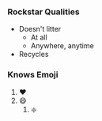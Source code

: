 ### Rockstar Qualities
* Doesn't litter
  * At all
  * Anywhere, anytime
* Recycles
### Knows Emoji
1. :heart:
1. :smile:
   1. :sparkle:

